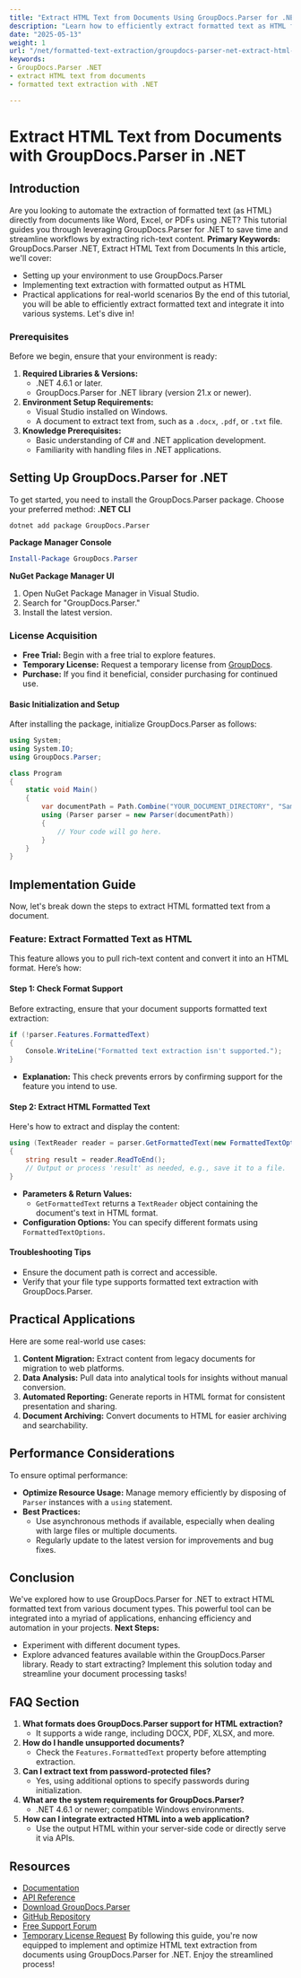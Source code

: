```yaml
---
title: "Extract HTML Text from Documents Using GroupDocs.Parser for .NET"
description: "Learn how to efficiently extract formatted text as HTML from Word, Excel, and PDF documents using GroupDocs.Parser for .NET. Streamline your document processing workflows today."
date: "2025-05-13"
weight: 1
url: "/net/formatted-text-extraction/groupdocs-parser-net-extract-html-text-documents/"
keywords:
- GroupDocs.Parser .NET
- extract HTML text from documents
- formatted text extraction with .NET

---
```



# Extract HTML Text from Documents with GroupDocs.Parser in .NET
## Introduction
Are you looking to automate the extraction of formatted text (as HTML) directly from documents like Word, Excel, or PDFs using .NET? This tutorial guides you through leveraging GroupDocs.Parser for .NET to save time and streamline workflows by extracting rich-text content.
**Primary Keywords:** GroupDocs.Parser .NET, Extract HTML Text from Documents
In this article, we'll cover:
- Setting up your environment to use GroupDocs.Parser
- Implementing text extraction with formatted output as HTML
- Practical applications for real-world scenarios
By the end of this tutorial, you will be able to efficiently extract formatted text and integrate it into various systems. Let's dive in!
### Prerequisites
Before we begin, ensure that your environment is ready:
1. **Required Libraries & Versions:**
   - .NET 4.6.1 or later.
   - GroupDocs.Parser for .NET library (version 21.x or newer).
2. **Environment Setup Requirements:**
   - Visual Studio installed on Windows.
   - A document to extract text from, such as a `.docx`, `.pdf`, or `.txt` file.
3. **Knowledge Prerequisites:**
   - Basic understanding of C# and .NET application development.
   - Familiarity with handling files in .NET applications.
## Setting Up GroupDocs.Parser for .NET
To get started, you need to install the GroupDocs.Parser package. Choose your preferred method:
**.NET CLI**
```shell
dotnet add package GroupDocs.Parser
```
**Package Manager Console**
```powershell
Install-Package GroupDocs.Parser
```
**NuGet Package Manager UI**
1. Open NuGet Package Manager in Visual Studio.
2. Search for "GroupDocs.Parser."
3. Install the latest version.
### License Acquisition
- **Free Trial:** Begin with a free trial to explore features.
- **Temporary License:** Request a temporary license from [GroupDocs](https://purchase.groupdocs.com/temporary-license/).
- **Purchase:** If you find it beneficial, consider purchasing for continued use.
#### Basic Initialization and Setup
After installing the package, initialize GroupDocs.Parser as follows:
```csharp
using System;
using System.IO;
using GroupDocs.Parser;

class Program
{
    static void Main()
    {
        var documentPath = Path.Combine("YOUR_DOCUMENT_DIRECTORY", "SampleDocx.docx");
        using (Parser parser = new Parser(documentPath))
        {
            // Your code will go here.
        }
    }
}
```
## Implementation Guide
Now, let's break down the steps to extract HTML formatted text from a document.
### Feature: Extract Formatted Text as HTML
This feature allows you to pull rich-text content and convert it into an HTML format. Here’s how:
#### Step 1: Check Format Support
Before extracting, ensure that your document supports formatted text extraction:
```csharp
if (!parser.Features.FormattedText)
{
    Console.WriteLine("Formatted text extraction isn't supported.");
}
```
- **Explanation:** This check prevents errors by confirming support for the feature you intend to use.
#### Step 2: Extract HTML Formatted Text
Here's how to extract and display the content:
```csharp
using (TextReader reader = parser.GetFormattedText(new FormattedTextOptions(FormattedTextMode.Html)))
{
    string result = reader.ReadToEnd();
    // Output or process 'result' as needed, e.g., save it to a file.
}
```
- **Parameters & Return Values:**
  - `GetFormattedText` returns a `TextReader` object containing the document's text in HTML format.
- **Configuration Options:** You can specify different formats using `FormattedTextOptions`.
#### Troubleshooting Tips
- Ensure the document path is correct and accessible.
- Verify that your file type supports formatted text extraction with GroupDocs.Parser.
## Practical Applications
Here are some real-world use cases:
1. **Content Migration:** Extract content from legacy documents for migration to web platforms.
2. **Data Analysis:** Pull data into analytical tools for insights without manual conversion.
3. **Automated Reporting:** Generate reports in HTML format for consistent presentation and sharing.
4. **Document Archiving:** Convert documents to HTML for easier archiving and searchability.
## Performance Considerations
To ensure optimal performance:
- **Optimize Resource Usage:** Manage memory efficiently by disposing of `Parser` instances with a `using` statement.
- **Best Practices:**
  - Use asynchronous methods if available, especially when dealing with large files or multiple documents.
  - Regularly update to the latest version for improvements and bug fixes.
## Conclusion
We've explored how to use GroupDocs.Parser for .NET to extract HTML formatted text from various document types. This powerful tool can be integrated into a myriad of applications, enhancing efficiency and automation in your projects.
**Next Steps:**
- Experiment with different document types.
- Explore advanced features available within the GroupDocs.Parser library.
Ready to start extracting? Implement this solution today and streamline your document processing tasks!
## FAQ Section
1. **What formats does GroupDocs.Parser support for HTML extraction?**
   - It supports a wide range, including DOCX, PDF, XLSX, and more.
2. **How do I handle unsupported documents?**
   - Check the `Features.FormattedText` property before attempting extraction.
3. **Can I extract text from password-protected files?**
   - Yes, using additional options to specify passwords during initialization.
4. **What are the system requirements for GroupDocs.Parser?**
   - .NET 4.6.1 or newer; compatible Windows environments.
5. **How can I integrate extracted HTML into a web application?**
   - Use the output HTML within your server-side code or directly serve it via APIs.
## Resources
- [Documentation](https://docs.groupdocs.com/parser/net/)
- [API Reference](https://reference.groupdocs.com/parser/net)
- [Download GroupDocs.Parser](https://releases.groupdocs.com/parser/net/)
- [GitHub Repository](https://github.com/groupdocs-parser/GroupDocs.Parser-for-.NET)
- [Free Support Forum](https://forum.groupdocs.com/c/parser/10)
- [Temporary License Request](https://purchase.groupdocs.com/temporary-license/)
By following this guide, you're now equipped to implement and optimize HTML text extraction from documents using GroupDocs.Parser for .NET. Enjoy the streamlined process!
